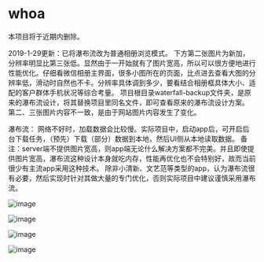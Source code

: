 # whoa

本项目将于近期内删除。

2019-1-29更新：已将瀑布流改为普通相册浏览模式。
下方第二张图片为新加，分辨率明显比第三张低。显然由于一开始就有了图片宽高，所以可以很方便地进行性能优化。仔细看微信相册主界面，很多小图所在的页面，比点进去查看大图的分辨率低，滑动时自然也不卡。分辨率具体调到多少，要看结合相册框具体大小、适配的客户群体手机状况等综合考量。
项目根目录waterfall-backup文件夹，是原来的瀑布流设计，将其替换项目里同名文件，即可查看原来的瀑布流设计方案。
第二、三张图片内容不一致，是由于网站图片内容发生了变化。

瀑布流：
网络不好时，加载数据会比较慢。实际项目中，启动app后，可开启后台下载任务，（预先）下载（部分）数据到本地，然后UI侧从本地读取数据。
备注：server端不提供图片宽高，则app端无论什么解决方案都不完美。并且即使提供图片宽高，瀑布流这种设计本身就吃内存，性能再优化也不会特别好，故而当前很少有主流app采用这种技术。
除非小清新、文艺范等类型的app，认为瀑布流很有必要，然后实现时针对其做大量的专门优化，否则实际项目中建议谨慎采用瀑布流。

![image](https://github.com/linc2017/whoa/blob/master/Screenshot_20190126-174319.jpg)

![image](https://github.com/linc2017/whoa/blob/master/Screenshot_20190129-102037.jpg)

![image](https://github.com/linc2017/whoa/blob/master/Screenshot_20190126-174328.jpg)

![image](https://github.com/linc2017/whoa/blob/master/Screenshot_20190126-174341.jpg)

